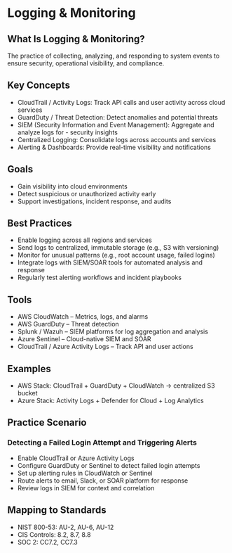 # Logging & Monitoring

## What Is Logging & Monitoring?
The practice of collecting, analyzing, and responding to system events to ensure security, operational visibility, and compliance.

## Key Concepts

- CloudTrail / Activity Logs: Track API calls and user activity across cloud services
- GuardDuty / Threat Detection: Detect anomalies and potential threats
- SIEM (Security Information and Event Management): Aggregate and analyze logs for - security insights
- Centralized Logging: Consolidate logs across accounts and services
- Alerting & Dashboards: Provide real-time visibility and notifications


## Goals

- Gain visibility into cloud environments
- Detect suspicious or unauthorized activity early
- Support investigations, incident response, and audits


## Best Practices

- Enable logging across all regions and services
- Send logs to centralized, immutable storage (e.g., S3 with versioning)
- Monitor for unusual patterns (e.g., root account usage, failed logins)
- Integrate logs with SIEM/SOAR tools for automated analysis and response
- Regularly test alerting workflows and incident playbooks


## Tools

- AWS CloudWatch – Metrics, logs, and alarms
- AWS GuardDuty – Threat detection
- Splunk / Wazuh – SIEM platforms for log aggregation and analysis
- Azure Sentinel – Cloud-native SIEM and SOAR
- CloudTrail / Azure Activity Logs – Track API and user actions


## Examples

- AWS Stack: CloudTrail + GuardDuty + CloudWatch → centralized S3 bucket
- Azure Stack: Activity Logs + Defender for Cloud + Log Analytics


## Practice Scenario
### Detecting a Failed Login Attempt and Triggering Alerts

- Enable CloudTrail or Azure Activity Logs
- Configure GuardDuty or Sentinel to detect failed login attempts
- Set up alerting rules in CloudWatch or Sentinel
- Route alerts to email, Slack, or SOAR platform for response
- Review logs in SIEM for context and correlation


## Mapping to Standards

- NIST 800-53: AU-2, AU-6, AU-12
- CIS Controls: 8.2, 8.7, 8.8
- SOC 2: CC7.2, CC7.3
